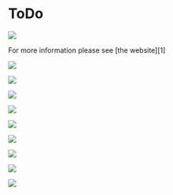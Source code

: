 ToDo
=======



![](smaple.png)

For more information please see [the website][1]

![](screens/s1.png)


![](screens/s2.png)


![](screens/s3.png)


![](screens/s4.png)


![](screens/s5.png)


![](screens/s6.png)


![](screens/s7.png)


![](screens/s8.png)


![](screens/s9.png)